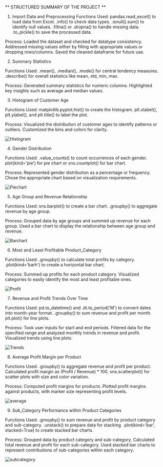 ** STRUCTURED SUMMARY OF THE PROJECT ** 


1. Import Data and Preprocessing
Functions Used:
pandas.read_excel() to load data from Excel.
.info() to check data types.
.isnull().sum() to identify null values.
.fillna() or .dropna() to handle missing data.
.to_pickle() to save the processed data.

Process:
Loaded the dataset and checked for datatype consistency.
Addressed missing values either by filling with appropriate values or dropping rows/columns.
Saved the cleaned dataframe for future use.

2. Summary Statistics

Functions Used:
.mean(), .median(), .mode() for central tendency measures.
.describe() for overall statistics like mean, std, min, max.

Process:
Generated summary statistics for numeric columns.
Highlighted key insights such as average and median values.



3. Histogram of Customer Age

Functions Used:
matplotlib.pyplot.hist() to create the histogram.
plt.xlabel(), plt.ylabel(), and plt.title() to label the plot.

Process:
Visualized the distribution of customer ages to identify patterns or outliers.
Customized the bins and colors for clarity.

![Histogram](https://github.com/user-attachments/assets/764bd616-7bdf-4c99-a150-b1e2f1f00bcd)


4. Gender Distribution

Functions Used:
.value_counts() to count occurrences of each gender.
plot(kind='pie') for pie chart or sns.countplot() for bar chart.

Process:
Represented gender distribution as a percentage or frequency.
Chose the appropriate chart based on visualization requirements.

![Piechart](https://github.com/user-attachments/assets/b69b4554-8d7b-44cb-9f30-48d933a3088b)

5. Age Group and Revenue Relationship

Functions Used:
sns.barplot() to create a bar chart.
.groupby() to aggregate revenue by age group.

Process:
Grouped data by age groups and summed up revenue for each group.
Used a bar chart to display the relationship between age group and revenue.

![Barchart](https://github.com/user-attachments/assets/18ed2bcc-a579-4a48-b713-6f3317570b25)

6. Most and Least Profitable Product_Category

Functions Used:
.groupby() to calculate total profits by category.
.plot(kind='barh') to create a horizontal bar chart.

Process:
Summed up profits for each product category.
Visualized categories to easily identify the most and least profitable ones.

![Profit](https://github.com/user-attachments/assets/65763b1c-9a12-4fd3-b5cc-0eb9e22a05a9)


7. Revenue and Profit Trends Over Time

Functions Used:
pd.to_datetime() and .dt.to_period('M') to convert dates into month-year format.
.groupby() to sum revenue and profit per month.
plt.plot() for line plots.

Process:
Took user inputs for start and end periods.
Filtered data for the specified range and analyzed monthly trends in revenue and profit.
Visualized trends using line plots.

![Trends](https://github.com/user-attachments/assets/d9d21354-00e1-47c3-9ac0-49abc4b60ede)


8. Average Profit Margin per Product

Functions Used:
.groupby() to aggregate revenue and profit per product.
Calculated profit margin as (Profit / Revenue) * 100.
sns.scatterplot() for scatter plots with size and color variation.

Process:
Computed profit margins for products.
Plotted profit margins against products, with marker size representing profit levels.

![average](https://github.com/user-attachments/assets/8ef6bf4e-296b-4a4c-9579-a0a7b1a8b4da)


9. Sub_Category Performance within Product Categories

Functions Used:
.groupby() to sum revenue and profit by product category and sub-category.
.unstack() to prepare data for stacking.
.plot(kind='bar', stacked=True) to create stacked bar charts.

Process:
Grouped data by product category and sub-category.
Calculated total revenue and profit for each sub-category.
Used stacked bar charts to represent contributions of sub-categories within each category.

![subcategory](https://github.com/user-attachments/assets/7cdd4d71-f63a-4bd3-8add-571093b2692e)



